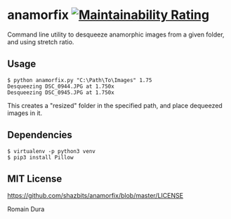 anamorfix [![Maintainability Rating](https://sonarcloud.io/api/project_badges/measure?project=shazbits_anamorfix&metric=sqale_rating)](https://sonarcloud.io/dashboard?id=shazbits_anamorfix)
=========

Command line utility to desqueeze anamorphic images from a given folder, and using stretch ratio.

## Usage

```
$ python anamorfix.py "C:\Path\To\Images" 1.75
Desqueezing DSC_0944.JPG at 1.750x
Desqueezing DSC_0945.JPG at 1.750x
```

This creates a "resized" folder in the specified path, and place dequeezed images in it.


## Dependencies

```
$ virtualenv -p python3 venv
$ pip3 install Pillow
```


## MIT License

https://github.com/shazbits/anamorfix/blob/master/LICENSE

Romain Dura
